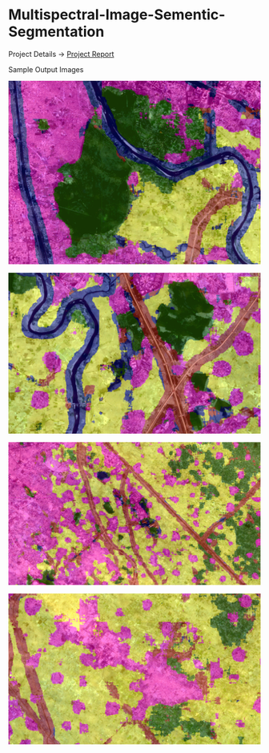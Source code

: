 # Multispectral-Image-Sementic-Segmentation

Project Details -> [Project Report](https://github.com/milannzz/Multispectral-Image-Sementic-Segmentation/blob/main/FinalReport.pdf)

Sample Output Images

![](https://github.com/milannzz/Multispectral-Image-Sementic-Segmentation/blob/main/Images/Screenshot%202022-06-06%20144420.png)

![](https://github.com/milannzz/Multispectral-Image-Sementic-Segmentation/blob/main/Images/Screenshot%202022-06-06%20144624.png)

![](https://github.com/milannzz/Multispectral-Image-Sementic-Segmentation/blob/main/Images/Screenshot%202022-06-06%20144736.png)

![](https://github.com/milannzz/Multispectral-Image-Sementic-Segmentation/blob/main/Images/Screenshot%202022-06-09%20143037.png)

![]()
